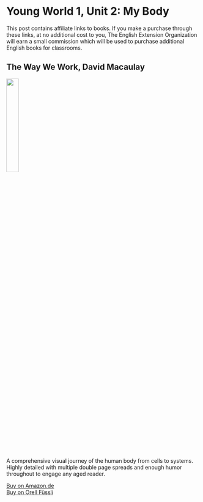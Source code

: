 # Young World 1, Unit 2: My Body
This post contains affiliate links to books. If you make a purchase through these links, at no additional cost to you, The English Extension Organization will earn a small commission which will be used to purchase additional English books for classrooms.


## The Way We Work, David Macaulay

<img src="https://imgur.com/0WE9nQ5.png
" width="25%" />

A comprehensive visual journey of the human body from cells to systems. Highly detailed with multiple double page spreads and enough humor throughout to engage any aged reader.

<a href="https://www.amazon.de/-/en/David-Macaulay/dp/0618233784/ref=sr_1_1?crid=3LWMZNEQ41GJC&keywords=Way+We+Work+Macaulay&qid=1656343477&sprefix=way+we+work+macaulay%2Caps%2C314&sr=8-1"> Buy on Amazon.de</a>  
<a href="https://www.orellfuessli.ch/shop/home/artikeldetails/A1002858687">Buy on Orell Füssli</a>

<!--stackedit_data:
eyJoaXN0b3J5IjpbLTYzNzQ0OTI5OCw0NTM5ODQxMzNdfQ==
-->